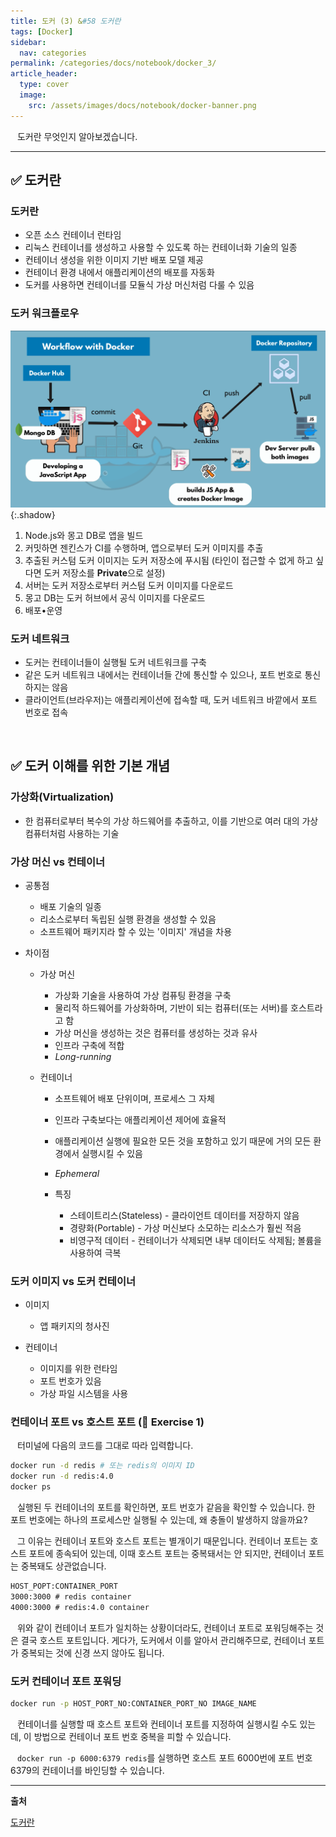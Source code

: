 ```yaml
---
title: 도커 (3) &#58 도커란
tags: [Docker]
sidebar:
  nav: categories
permalink: /categories/docs/notebook/docker_3/
article_header:
  type: cover
  image:
    src: /assets/images/docs/notebook/docker-banner.png
---
```


<div class="article__content" markdown="1">

&ensp; 도커란 무엇인지 알아보겠습니다.

---

## ✅ 도커란

### 도커란

- 오픈 소스 컨테이너 런타임
- 리눅스 컨테이너를 생성하고 사용할 수 있도록 하는 컨테이너화 기술의 일종
- 컨테이너 생성을 위한 이미지 기반 배포 모델 제공
- 컨테이너 환경 내에서 애플리케이션의 배포를 자동화
- 도커를 사용하면 컨테이너를 모듈식 가상 머신처럼 다룰 수 있음

### 도커 워크플로우

![Image](/assets/images/docs/notebook/docker/workflow-with-docker.png){:.shadow}

1. Node.js와 몽고 DB로 앱을 빌드
2. 커밋하면 젠킨스가 CI를 수행하며, 앱으로부터 도커 이미지를 추출
3. 추출된 커스텀 도커 이미지는 도커 저장소에 푸시됨 (타인이 접근할 수 없게 하고 싶다면 도커 저장소를 **Private**으로 설정)
4. 서버는 도커 저장소로부터 커스텀 도커 이미지를 다운로드
5. 몽고 DB는 도커 허브에서 공식 이미지를 다운로드
6. 배포•운영

### 도커 네트워크

- 도커는 컨테이너들이 실행될 도커 네트워크를 구축
- 같은 도커 네트워크 내에서는 컨테이너들 간에 통신할 수 있으나, 포트 번호로 통신하지는 않음
- 클라이언트(브라우저)는 애플리케이션에 접속할 때, 도커 네트워크 바깥에서 포트 번호로 접속

<br/>

## ✅ 도커 이해를 위한 기본 개념

### 가상화(Virtualization)

- 한 컴퓨터로부터 복수의 가상 하드웨어를 추출하고, 이를 기반으로 여러 대의 가상 컴퓨터처럼 사용하는 기술

### 가상 머신 vs 컨테이너

- 공통점

  - 배포 기술의 일종
  - 리소스로부터 독립된 실행 환경을 생성할 수 있음
  - 소프트웨어 패키지라 할 수 있는 '이미지' 개념을 차용

- 차이점

  - 가상 머신

    - 가상화 기술을 사용하여 가상 컴퓨팅 환경을 구축
    - 물리적 하드웨어를 가상화하며, 기반이 되는 컴퓨터(또는 서버)를 호스트라고 함
    - 가상 머신을 생성하는 것은 컴퓨터를 생성하는 것과 유사
    - 인프라 구축에 적합
    - _Long-running_

  - 컨테이너

    - 소프트웨어 배포 단위이며, 프로세스 그 자체

    - 인프라 구축보다는 애플리케이션 제어에 효율적
    - 애플리케이션 실행에 필요한 모든 것을 포함하고 있기 때문에 거의 모든 환경에서 실행시킬 수 있음
    - _Ephemeral_
    - 특징
      - 스테이트리스(Stateless) - 클라이언트 데이터를 저장하지 않음
      - 경량화(Portable) - 가상 머신보다 소모하는 리소스가 훨씬 적음
      - 비영구적 데이터 - 컨테이너가 삭제되면 내부 데이터도 삭제됨; 볼륨을 사용하여 극복

### 도커 이미지 vs 도커 컨테이너

- 이미지

  - 앱 패키지의 청사진

- 컨테이너

  - 이미지를 위한 런타임
  - 포트 번호가 있음
  - 가상 파일 시스템을 사용

### 컨테이너 포트 vs 호스트 포트 (🚀 Exercise 1)

&ensp; 터미널에 다음의 코드를 그대로 따라 입력합니다.

```zsh
docker run -d redis # 또는 redis의 이미지 ID
docker run -d redis:4.0
docker ps
```

&ensp; 실행된 두 컨테이너의 포트를 확인하면, 포트 번호가 같음을 확인할 수 있습니다. 한 포트 번호에는 하나의 프로세스만 실행될 수 있는데, 왜 충돌이 발생하지 않을까요?

&ensp; 그 이유는 컨테이너 포트와 호스트 포트는 별개이기 때문입니다. 컨테이너 포트는 호스트 포트에 종속되어 있는데, 이때 호스트 포트는 중복돼서는 안 되지만, 컨테이너 포트는 중복돼도 상관없습니다.

```txt
HOST_POPT:CONTAINER_PORT
3000:3000 # redis container
4000:3000 # redis:4.0 container
```

&ensp; 위와 같이 컨테이너 포트가 일치하는 상황이더라도, 컨테이너 포트로 포워딩해주는 것은 결국 호스트 포트입니다. 게다가, 도커에서 이를 알아서 관리해주므로, 컨테이너 포트가 중복되는 것에 신경 쓰지 않아도 됩니다.

### 도커 컨테이너 포트 포워딩

```zsh
docker run -p HOST_PORT_NO:CONTAINER_PORT_NO IMAGE_NAME
```

&ensp; 컨테이너를 실행할 때 호스트 포트와 컨테이너 포트를 지정하여 실행시킬 수도 있는데, 이 방법으로 컨테이너 포트 번호 중복을 피할 수 있습니다.

&ensp; `docker run -p 6000:6379 redis`를 실행하면 호스트 포트 6000번에 포트 번호 6379의 컨테이너를 바인딩할 수 있습니다.

---

**출처**

[도커란](<https://www.redhat.com/ko/topics/containers/what-is-docker#:~:text=%22Docker(%EB%8F%84%EC%BB%A4)%22%EB%8A%94,%EC%97%AC%EB%9F%AC%20%EC%9D%98%EB%AF%B8%EB%A5%BC%20%EB%9C%BB%ED%95%A9%EB%8B%88%EB%8B%A4.>)

</div>
